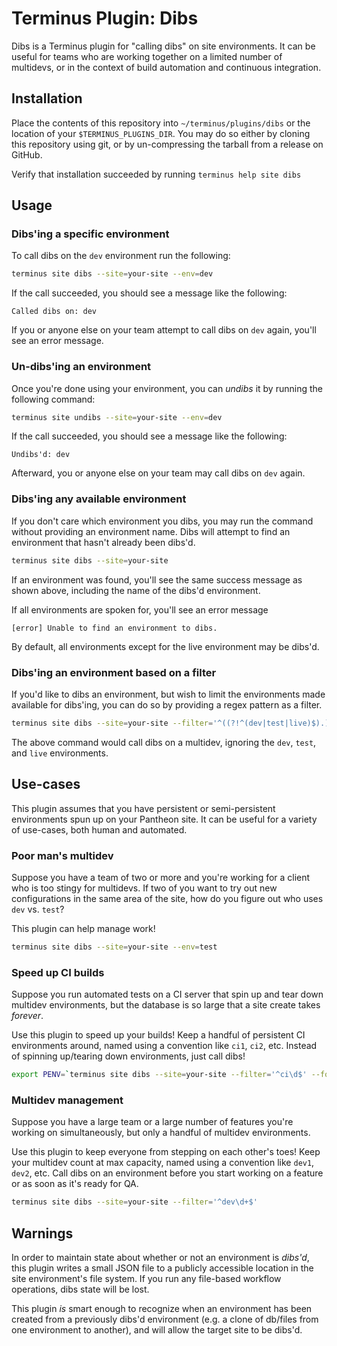 # Terminus Plugin: Dibs

Dibs is a Terminus plugin for "calling dibs" on site environments. It can be
useful for teams who are working together on a limited number of multidevs, or
in the context of build automation and continuous integration.


## Installation

Place the contents of this repository into `~/terminus/plugins/dibs` or the
location of your `$TERMINUS_PLUGINS_DIR`. You may do so either by cloning this
repository using git, or by un-compressing the tarball from a release on GitHub.

Verify that installation succeeded by running `terminus help site dibs`


## Usage

### Dibs'ing a specific environment

To call dibs on the `dev` environment run the following:

```sh
terminus site dibs --site=your-site --env=dev
```

If the call succeeded, you should see a message like the following:

```
Called dibs on: dev
```

If you or anyone else on your team attempt to call dibs on `dev` again, you'll
see an error message.

### Un-dibs'ing an environment

Once you're done using your environment, you can _undibs_ it by running the
following command:

```sh
terminus site undibs --site=your-site --env=dev
```

If the call succeeded, you should see a message like the following:

```
Undibs'd: dev
```

Afterward, you or anyone else on your team may call dibs on `dev` again.

### Dibs'ing any available environment

If you don't care which environment you dibs, you may run the command without
providing an environment name. Dibs will attempt to find an environment that
hasn't already been dibs'd.

```sh
terminus site dibs --site=your-site
```

If an environment was found, you'll see the same success message as shown above,
including the name of the dibs'd environment.

If all environments are spoken for, you'll see an error message

```
[error] Unable to find an environment to dibs.
```

By default, all environments except for the live environment may be dibs'd.

### Dibs'ing an environment based on a filter

If you'd like to dibs an environment, but wish to limit the environments made
available for dibs'ing, you can do so by providing a regex pattern as a filter.

```sh
terminus site dibs --site=your-site --filter='^((?!^(dev|test|live)$).)*$'
```

The above command would call dibs on a multidev, ignoring the `dev`, `test`, and
`live` environments.


## Use-cases

This plugin assumes that you have persistent or semi-persistent environments
spun up on your Pantheon site. It can be useful for a variety of use-cases, both
human and automated.

### Poor man's multidev

Suppose you have a team of two or more and you're working for a client who is
too stingy for multidevs. If two of you want to try out new configurations in
the same area of the site, how do you figure out who uses `dev` vs. `test`?

This plugin can help manage work!

```sh
terminus site dibs --site=your-site --env=test
```

### Speed up CI builds

Suppose you run automated tests on a CI server that spin up and tear down
multidev environments, but the database is so large that a site create takes
_forever_.

Use this plugin to speed up your builds! Keep a handful of persistent CI
environments around, named using a convention like `ci1`, `ci2`, etc. Instead of
spinning up/tearing down environments, just call dibs!

```sh
export PENV=`terminus site dibs --site=your-site --filter='^ci\d$' --format=bash`
```

### Multidev management

Suppose you have a large team or a large number of features you're working on
simultaneously, but only a handful of multidev environments.

Use this plugin to keep everyone from stepping on each other's toes! Keep your
multidev count at max capacity, named using a convention like `dev1`, `dev2`,
etc. Call dibs on an environment before you start working on a feature or as
soon as it's ready for QA.

```sh
terminus site dibs --site=your-site --filter='^dev\d+$'
```

## Warnings

In order to maintain state about whether or not an environment is _dibs'd_, this
plugin writes a small JSON file to a publicly accessible location in the site
environment's file system. If you run any file-based workflow operations, dibs
state will be lost.

This plugin _is_ smart enough to recognize when an environment has been created
from a previously dibs'd environment (e.g. a clone of db/files from one
environment to another), and will allow the target site to be dibs'd.
